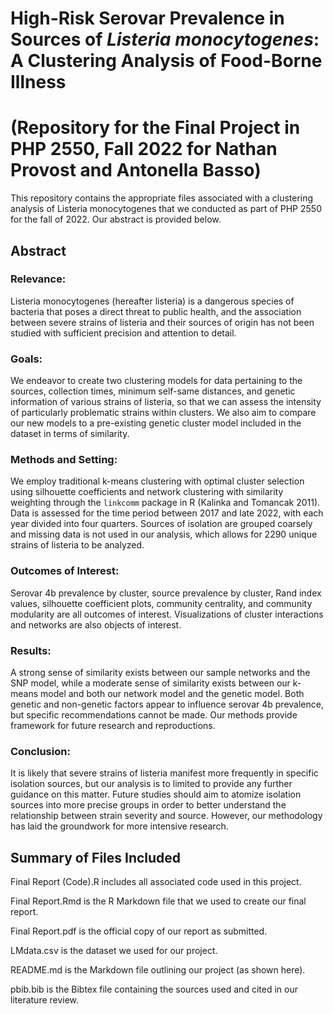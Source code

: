 # High-Risk Serovar Prevalence in Sources of *Listeria monocytogenes*: A Clustering Analysis of Food-Borne Illness
# (Repository for the Final Project in PHP 2550, Fall 2022 for Nathan Provost and Antonella Basso)

This repository contains the appropriate files associated with a clustering analysis of Listeria monocytogenes that we conducted as part of PHP 2550 for the fall of 2022. Our abstract is provided below. 

## Abstract

### Relevance: 
Listeria monocytogenes (hereafter listeria) is a dangerous species of bacteria that poses a direct threat to public health, and the association between severe strains of listeria and their sources of origin has not been studied with sufficient precision and attention to detail.

### Goals: 
We endeavor to create two clustering models for data pertaining to the sources, collection times, minimum self-same distances, and genetic information of various strains of listeria, so that we can assess the intensity of particularly problematic strains within clusters. We also aim to compare our new models to a pre-existing genetic cluster model included in the dataset in terms of similarity.

### Methods and Setting: 
We employ traditional k-means clustering with optimal cluster selection using silhouette coefficients and network clustering with similarity weighting through the $\texttt{linkcomm}$ package in R (Kalinka and Tomancak 2011). Data is assessed for the time period between 2017 and late 2022, with each year divided into four quarters. Sources of isolation are grouped coarsely and missing data is not used in our analysis, which allows for 2290 unique strains of listeria to be analyzed.

### Outcomes of Interest: 
Serovar 4b prevalence by cluster, source prevalence by cluster, Rand index values, silhouette coefficient plots, community centrality, and community modularity are all outcomes of interest. Visualizations of cluster interactions and networks are also objects of interest.

### Results: 
A strong sense of similarity exists between our sample networks and the SNP model, while a moderate sense of similarity exists between our k-means model and both our network model and the genetic model. Both genetic and non-genetic factors appear to influence serovar 4b prevalence, but specific recommendations cannot be made. Our methods provide framework for future research and reproductions.

### Conclusion: 
It is likely that severe strains of listeria manifest more frequently in specific isolation sources, but our analysis is to limited to provide any further guidance on this matter. Future studies should aim to atomize isolation sources into more precise groups in order to better understand the relationship between strain severity and source. However, our methodology has laid the groundwork for more intensive research.

## Summary of Files Included

Final Report (Code).R includes all associated code used in this project.

Final Report.Rmd is the R Markdown file that we used to create our final report.

Final Report.pdf is the official copy of our report as submitted.

LMdata.csv is the dataset we used for our project.

README.md is the Markdown file outlining our project (as shown here).

pbib.bib is the Bibtex file containing the sources used and cited in our literature review.
